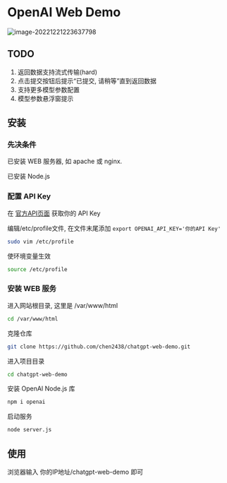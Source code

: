 # OpenAI Web Demo

![image-20221221223637798](https://picgo-1303840613.cos.accelerate.myqcloud.com/media/image-20221221223637798.png)

## TODO

1. 返回数据支持流式传输(hard)
2. 点击提交按钮后提示“已提交, 请稍等”直到返回数据
3. 支持更多模型参数配置
4. 模型参数悬浮窗提示

## 安装

### 先决条件

已安装 WEB 服务器, 如 apache 或 nginx.

已安装 Node.js

### 配置 API Key

在 [官方API页面](https://beta.openai.com/account/api-keys) 获取你的 API Key

编辑/etc/profile文件, 在文件末尾添加 `export OPENAI_API_KEY='你的API Key'`

```bash
sudo vim /etc/profile
```

使环境变量生效

```bash
source /etc/profile
```

### 安装 WEB 服务

进入网站根目录, 这里是 /var/www/html

```bash
cd /var/www/html
```

克隆仓库

```bash
git clone https://github.com/chen2438/chatgpt-web-demo.git
```

进入项目目录

```bash
cd chatgpt-web-demo
```

安装 OpenAI Node.js 库

```bash
npm i openai
```

启动服务

```bash
node server.js
```

## 使用

浏览器输入 你的IP地址/chatgpt-web-demo 即可

